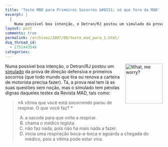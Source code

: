 ```yaml
---
title: 'Teste MAD para Primeiros Socorros &#8211; só que fora da MAD'
excerpt: |
  |
    Numa possível boa intenção, o Detran/RJ postou um simulado da prova de direção defensiva e primeiros socorros (que todo mundo que tira ou renova a carteira de motorista precisa fazer). Tá, a prova real tem lá as suas questões sem...
layout: post
comments: true
permalink: /archives/2007/09/teste_mad_para_1.html/
dsq_thread_id:
  - 1751443548
categories:
---
```

<img title="What, me worry?" src="//chester.me/archives/img/alfred.jpg" width="120" height="128" align="right" style="margin-left:2px" />Numa possível boa intenção, o Detran/RJ postou um [simulado][1] da prova de direção defensiva e primeiros socorros (que todo mundo que tira ou renova a carteira de motorista precisa fazer). Tá, a prova real tem lá as suas questões sem noção, mas o simulado tem pérolas dignas daqueles testes da Revista MAD, tais como:

> *A vítima que você está socorrendo parou de respirar. O que você faz? *
>
> <ol type="A">
>   <li>
>     a sacode para que volte a respirar.
>   </li>
>   <li>
>     chama o médico legista.
>   </li>
>   <li>
>     não faz nada, pois não há mais nada a fazer.
>   </li>
>   <li>
>     inicia uma respiração boca-a-boca e aguarda a chegada do médico, pois a vítima pode estar viva.
>   </li>
> </ol>

 [1]: http://www.detran.rj.gov.br/pdfs_educacao/prova_primsocorros.pdf
